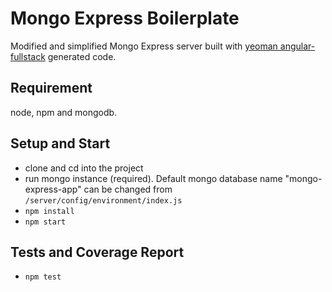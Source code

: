 # Mongo Express Boilerplate

Modified and simplified Mongo Express server built with [yeoman angular-fullstack](https://github.com/angular-fullstack/generator-angular-fullstack) generated code.

## Requirement
node, npm and mongodb.

## Setup and Start
- clone and cd into the project
- run mongo instance (required). Default mongo database name "mongo-express-app" can be changed from `/server/config/environment/index.js`
- `npm install`
- `npm start`

## Tests and Coverage Report
- `npm test`
